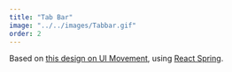 ```yaml
---
title: "Tab Bar"
image: "../../images/Tabbar.gif"
order: 2
---
```


Based on [this design on UI Movement](https://uimovement.com/design/tab-bar-3/), using [React Spring](react-spring.io/).
